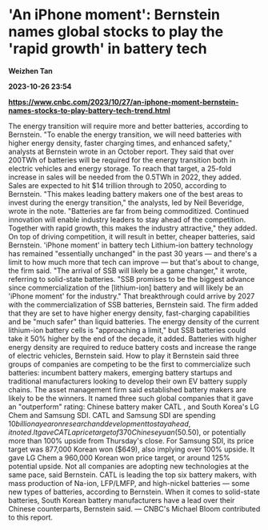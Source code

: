 # 'An iPhone moment': Bernstein names global stocks to play the 'rapid growth' in battery tech
**Weizhen Tan**

**2023-10-26 23:54**

**https://www.cnbc.com/2023/10/27/an-iphone-moment-bernstein-names-stocks-to-play-battery-tech-trend.html**

The energy transition will require more and better batteries, according to Bernstein. "To enable the energy transition, we will need batteries with higher energy density, faster charging times, and enhanced safety," analysts at Bernstein wrote in an October report. They said that over 200TWh of batteries will be required for the energy transition both in electric vehicles and energy storage. To reach that target, a 25-fold increase in sales will be needed from the 0.5TWh in 2022, they added. Sales are expected to hit $14 trillion through to 2050, according to Bernstein. "This makes leading battery makers one of the best areas to invest during the energy transition," the analysts, led by Neil Beveridge, wrote in the note. "Batteries are far from being commoditized. Continued innovation will enable industry leaders to stay ahead of the competition. Together with rapid growth, this makes the industry attractive," they added. On top of driving competition, it will result in better, cheaper batteries, said Bernstein. 'iPhone moment' in battery tech Lithium-ion battery technology has remained "essentially unchanged" in the past 30 years — and there's a limit to how much more that tech can improve — but that's about to change, the firm said. "The arrival of SSB will likely be a game changer," it wrote, referring to solid-state batteries. "SSB promises to be the biggest advance since commercialization of the \[lithium-ion\] battery and will likely be an 'iPhone moment' for the industry." That breakthrough could arrive by 2027 with the commercialization of SSB batteries, Bernstein said. The firm added that they are set to have higher energy density, fast-charging capabilities and be "much safer" than liquid batteries. The energy density of the current lithium-ion battery cells is "approaching a limit," but SSB batteries could take it 50% higher by the end of the decade, it added. Batteries with higher energy density are required to reduce battery costs and increase the range of electric vehicles, Bernstein said. How to play it Bernstein said three groups of companies are competing to be the first to commercialize such batteries: incumbent battery makers, emerging battery startups and traditional manufacturers looking to develop their own EV battery supply chains. The asset management firm said established battery makers are likely to be the winners. It named three such global companies that it gave an "outperform" rating: Chinese battery maker CATL , and South Korea's LG Chem and Samsung SDI. CATL and Samsung SDI are spending $10 billion a year on research and development to stay ahead, it noted. It gave CATL a price target of 370 Chinese yuan ($50.50), or potentially more than 100% upside from Thursday's close. For Samsung SDI, its price target was 877,000 Korean won ($649), also implying over 100% upside. It gave LG Chem a 960,000 Korean won price target, or around 125% potential upside. Not all companies are adopting new technologies at the same pace, said Bernstein. CATL is leading the top six battery makers, with mass production of Na-ion, LFP/LMFP, and high-nickel batteries — some new types of batteries, according to Bernstein. When it comes to solid-state batteries, South Korean battery manufacturers have a lead over their Chinese counterparts, Bernstein said. — CNBC's Michael Bloom contributed to this report.